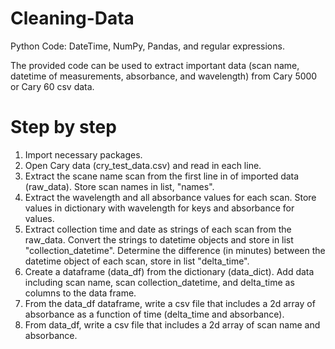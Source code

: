 # Cleaning-Data

Python Code: DateTime, NumPy, Pandas, and regular expressions.

The provided code can be used to extract important data (scan name, datetime of measurements, absorbance, and wavelength) from Cary 5000 or Cary 60 csv data.

# Step by step
1. Import necessary packages.
2. Open Cary data (cry_test_data.csv) and read in each line.
3. Extract the scane name scan from the first line in of imported data (raw_data). Store scan names in list, "names".
4. Extract the wavelength and all absorbance values for each scan. Store values in dictionary with wavelength for keys and absorbance for values.
5. Extract collection time and date as strings of each scan from the raw_data. Convert the strings to datetime objects and store in list "collection_datetime". Determine the difference (in minutes) between the datetime object of each scan, store in list "delta_time".
6. Create a dataframe (data_df) from the dictionary (data_dict). Add data including scan name, scan collection_datetime, and delta_time as columns to the data frame. 
7. From the data_df dataframe, write a csv file that includes a 2d array of absorbance as a function of time (delta_time and absorbance).
8. From data_df, write a csv file that includes a 2d array of scan name and absorbance.



